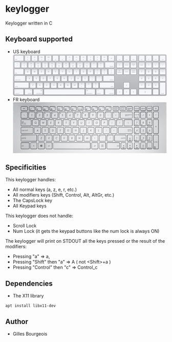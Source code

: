 # keylogger
Keylogger written in C

## Keyboard supported
* US keyboard
![keyboard][USkeyboard]
* FR keyboard
![keyboard][FRkeyboard]

[USkeyboard]: https://github.com/gbourgeo/keylogger/blob/master/img/USkeyboard.jpeg
[FRkeyboard]: https://github.com/gbourgeo/keylogger/blob/master/img/FRkeyboard.png

## Specificities
This keylogger handles:
- All normal keys (a, z, e, r, etc.)
- All modifiers keys (Shift, Control, Alt, AltGr, etc.)
- The CapsLock key
- All Keypad keys

This keylogger does not handle:
- Scroll Lock
- Num Lock (it gets the keypad buttons like the num lock is always ON)


The keylogger will print on STDOUT all the keys pressed or the result of the modifiers:
- Pressing "a"              => a,
- Pressing "Shift" then "a" => A  ( not \<Shift\>+a )
- Pressing "Control" then "c" => Control_c

## Dependencies
- The X11 library
```
apt install libx11-dev
```
## Author
- Gilles Bourgeois
